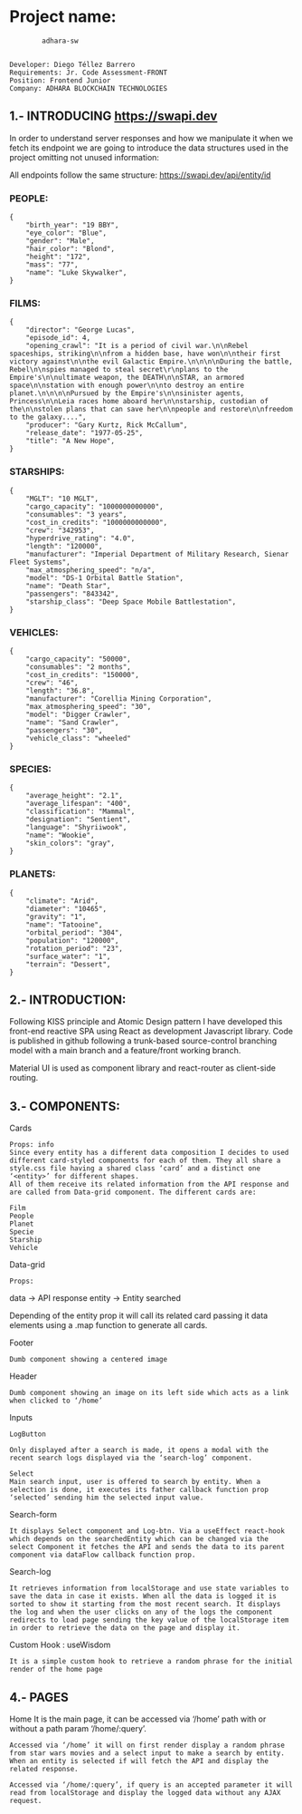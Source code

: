 # Project name:        
            adhara-sw


    Developer: Diego Téllez Barrero
    Requirements: Jr. Code Assessment-FRONT
    Position: Frontend Junior
    Company: ADHARA BLOCKCHAIN TECHNOLOGIES


## 1.- INTRODUCING [https://swapi.dev ](https://swapi.dev ) 

In order to understand server responses and how we manipulate it when we fetch its endpoint we are going to introduce the data structures used in the project omitting not unused information:

All endpoints follow the same structure: https://swapi.dev/api/entity/id

### PEOPLE:

    {
        "birth_year": "19 BBY",
        "eye_color": "Blue",
        "gender": "Male",
        "hair_color": "Blond",
        "height": "172",
        "mass": "77",
        "name": "Luke Skywalker",
    }
### FILMS:
    {
        "director": "George Lucas",
        "episode_id": 4,
        "opening_crawl": "It is a period of civil war.\n\nRebel spaceships, striking\n\nfrom a hidden base, have won\n\ntheir first victory against\n\nthe evil Galactic Empire.\n\n\n\nDuring the battle, Rebel\n\nspies managed to steal secret\r\nplans to the Empire's\n\nultimate weapon, the DEATH\n\nSTAR, an armored space\n\nstation with enough power\n\nto destroy an entire planet.\n\n\n\nPursued by the Empire's\n\nsinister agents, Princess\n\nLeia races home aboard her\n\nstarship, custodian of the\n\nstolen plans that can save her\n\npeople and restore\n\nfreedom to the galaxy....",
        "producer": "Gary Kurtz, Rick McCallum",
        "release_date": "1977-05-25",
        "title": "A New Hope",
    }

### STARSHIPS:

    {
        "MGLT": "10 MGLT",
        "cargo_capacity": "1000000000000",
        "consumables": "3 years",
        "cost_in_credits": "1000000000000",
        "crew": "342953",
        "hyperdrive_rating": "4.0",
        "length": "120000",
        "manufacturer": "Imperial Department of Military Research, Sienar Fleet Systems",
        "max_atmosphering_speed": "n/a",
        "model": "DS-1 Orbital Battle Station",
        "name": "Death Star",
        "passengers": "843342",
        "starship_class": "Deep Space Mobile Battlestation",
    }

### VEHICLES:

    {
        "cargo_capacity": "50000",
        "consumables": "2 months",
        "cost_in_credits": "150000",
        "crew": "46",
        "length": "36.8",
        "manufacturer": "Corellia Mining Corporation",
        "max_atmosphering_speed": "30",
        "model": "Digger Crawler",
        "name": "Sand Crawler",
        "passengers": "30",
        "vehicle_class": "wheeled"
    }


### SPECIES:

    {
        "average_height": "2.1",
        "average_lifespan": "400",
        "classification": "Mammal",
        "designation": "Sentient",
        "language": "Shyriiwook",
        "name": "Wookie",
        "skin_colors": "gray",
    }

### PLANETS:

    {
        "climate": "Arid",
        "diameter": "10465",
        "gravity": "1",
        "name": "Tatooine",
        "orbital_period": "304",
        "population": "120000",
        "rotation_period": "23",
        "surface_water": "1",
        "terrain": "Dessert",
    }

## 2.- INTRODUCTION:

Following KISS principle and Atomic Design pattern I have developed this front-end reactive SPA using React as development Javascript library. Code is published in github following a trunk-based source-control branching model with a main branch and a feature/front working branch.

Material UI is used as component library and react-router as client-side routing.

## 3.- COMPONENTS:

Cards

	Props: info
	Since every entity has a different data composition I decides to used different card-styled components for each of them. They all share a style.css file having a shared class ‘card’ and a distinct one ‘<entity>’ for different shapes.
	All of them receive its related information from the API response and are called from Data-grid component. The different cards are:

	Film	
	People
	Planet
	Specie
	Starship
	Vehicle

Data-grid

	Props: 
data -> API response
entity -> Entity searched

Depending of the entity prop it will call its related card passing it data elements using a .map function to generate all cards.

		
Footer

	Dumb component showing a centered image




Header

	Dumb component showing an image on its left side which acts as a link when clicked to ‘/home’

Inputs

	LogButton
	
	Only displayed after a search is made, it opens a modal with the recent search logs displayed via the ‘search-log’ component.

	Select
	Main search input, user is offered to search by entity. When a selection is done, it executes its father callback function prop ‘selected’ sending him the selected input value.

Search-form

	It displays Select component and Log-btn. Via a useEffect react-hook which depends on the searchedEntity which can be changed via the select Component it fetches the API and sends the data to its parent component via dataFlow callback function prop.

Search-log

	It retrieves information from localStorage and use state variables to save the data in case it exists. When all the data is logged it is sorted to show it starting from the most recent search. It displays the log and when the user clicks on any of the logs the component redirects to load page sending the key value of the localStorage item in order to retrieve the data on the page and display it.

Custom Hook : useWisdom
	
	It is a simple custom hook to retrieve a random phrase for the initial render of the home page


## 4.- PAGES

Home
	It is the main page, it can be accessed via ‘/home’ path with or without a path param ‘/home/:query’.

	Accessed via ‘/home’ it will on first render display a random phrase from star wars movies and a select input to make a search by entity. When an entity is selected if will fetch the API and display the related response. 

	Accessed via ‘/home/:query’, if query is an accepted parameter it will read from localStorage and display the logged data without any AJAX request.




